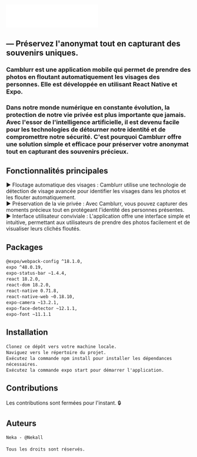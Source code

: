 <img src="https://raw.githubusercontent.com/Nekall/Camblurr/main/assets/icons/Camblurr.png" width="250" height="auto">
      
## ― Préservez l'anonymat tout en capturant des souvenirs uniques.

### Camblurr est une application mobile qui permet de prendre des photos en floutant automatiquement les visages des personnes. Elle est développée en utilisant React Native et Expo.

### Dans notre monde numérique en constante évolution, la protection de notre vie privée est plus importante que jamais. Avec l'essor de l'intelligence artificielle, il est devenu facile pour les technologies de détourner notre identité et de compromettre notre sécurité. C'est pourquoi Camblurr offre une solution simple et efficace pour préserver votre anonymat tout en capturant des souvenirs précieux.

## Fonctionnalités principales
      
▶ Floutage automatique des visages : Camblurr utilise une technologie de détection de visage avancée pour identifier les visages dans les photos et les flouter automatiquement.      
▶ Préservation de la vie privée : Avec Camblurr, vous pouvez capturer des moments précieux tout en protégeant l'identité des personnes présentes.      
▶ Interface utilisateur conviviale : L'application offre une interface simple et intuitive, permettant aux utilisateurs de prendre des photos facilement et de visualiser leurs clichés floutés.      

## Packages

    @expo/webpack-config ^18.1.0,
    expo ^48.0.19,
    expo-status-bar ~1.4.4,
    react 18.2.0,
    react-dom 18.2.0,
    react-native 0.71.8,
    react-native-web ~0.18.10,
    expo-camera ~13.2.1,
    expo-face-detector ~12.1.1,
    expo-font ~11.1.1

## Installation

    Clonez ce dépôt vers votre machine locale.
    Naviguez vers le répertoire du projet.
    Exécutez la commande npm install pour installer les dépendances nécessaires.
    Exécutez la commande expo start pour démarrer l'application.


## Contributions

Les contributions sont fermées pour l'instant. 🔒


## Auteurs

    Neka - @Nekall
    
    Tous les droits sont réservés.
